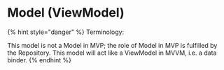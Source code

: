 # Model (ViewModel)

{% hint style="danger" %}
Terminology:

This model is not a Model in MVP; the role of Model in MVP is fulfilled by the Repository. This model will act like a ViewModel in MVVM, i.e. a data binder.
{% endhint %}


